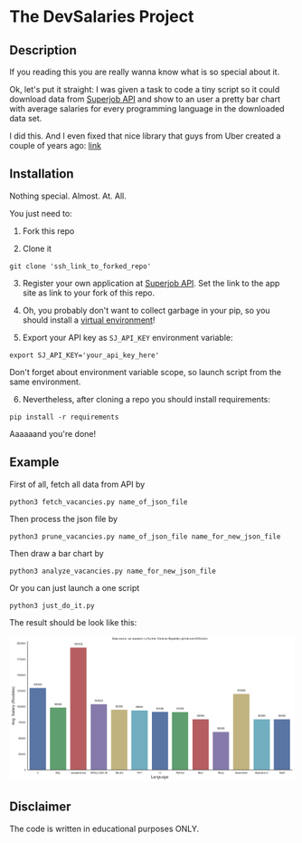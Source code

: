 # The DevSalaries Project

## Description
If you reading this you are really wanna know what is so special about it.

Ok, let's put it straight: I was given a task to code a tiny script
 so it could download data from [Superjob API](api.superjob.ru) and show to an user a pretty bar chart
 with average salaries for every programming language in the downloaded data set.

 I did this. And I even fixed that nice library that guys from Uber created a couple of years ago:
 [link](https://github.com/uber/multidimensional_urlencode)

## Installation
Nothing special. Almost. At. All.

You just need to:

 1. Fork this repo

 2. Clone it
 ```
 git clone 'ssh_link_to_forked_repo'
 ```

 3. Register your own application at [Superjob API](api.superjob.ru). Set the link to the app site as link to your fork of this repo.

 4. Oh, you probably don't want to collect garbage in your pip, so you should install a [virtual environment](docs.python-guide.org/en/latest/dev/virtualenvs/)!

 5. Export your API key as `SJ_API_KEY` environment variable:
 ```
 export SJ_API_KEY='your_api_key_here'
 ```
 Don't forget about environment variable scope, so launch script from the same environment.

 6. Nevertheless, after cloning a repo you should install requirements:
 ```
 pip install -r requirements
 ```

Aaaaaand you're done!

## Example

First of all, fetch all data from API by
```
python3 fetch_vacancies.py name_of_json_file
```

Then process the json file by
```
python3 prune_vacancies.py name_of_json_file name_for_new_json_file
```

Then draw a bar chart by
```
python3 analyze_vacancies.py name_for_new_json_file
```

Or you can just launch a one script
```
python3 just_do_it.py
```

The result should be look like this:

![The result][logo]

## Disclaimer

The code is written in educational purposes ONLY.

[logo]: ./output.png